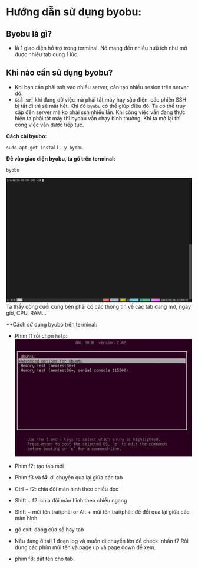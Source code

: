 # Hướng dẫn sử dụng byobu:

## Byobu là gì?
- là 1 giao diện hỗ trợ trong terminal. Nó mang đến nhiều hưũ ích như mở được nhiều tab cùng 1 lúc.

## Khi nào cần sử dụng byobu?
- Khi bạn cần phải ssh vào nhiều server, cần tạo nhiều sesion trên server đó.
- `Giả sử:` khi đang dở việc mà phải tắt máy hay sập điện, các phiên SSH bị tắt đi thì sẽ mất hết. Khi đó `byobu` có thể giúp điều đó. Ta có thể truy cập đến server mà ko phải ssh nhiều lần. Khi công việc vẫn đang thực hiện ta phải tắt máy thì byobu vẫn chạy bình thường. Khi ta mở lại thì công việc vẫn được tiếp tục.

**Cách cài byubo:**
```
sudo apt-get install -y byobu
```

**Để vào giao diện byobu, ta gõ trên terminal:**
```
byobu
```
![alt text](img/byobu.png)
Ta thấy dòng cuối cùng bên phải có các thông tin về các tab đang mở, ngày giờ, CPU, RAM…

**Cách sử dụng byubo trên terminal:

- Phím f1 rồi chọn `help`:
![alt text](/Linux/img/fsck1.png)

- Phím f2: tạo tab mới 

- Phím f3 và f4: di chuyển qua lại giữa các tab

- Ctrl + f2: chia đôi màn hình theo chiều dọc

- Shift + f2: chia đôi màn hình theo chiều ngang

- Shift + mũi tên trái/phải or Alt + mũi tên trái/phải: để đổi qua lại giữa các màn hình

- gõ exit: đóng cửa sổ  hay tab

- Nếu đang ở tail 1 đoạn log và muốn di chuyển lên để check: nhấn f7 Rồi dùng các phím mũi tên và page up và page down để xem.

- phím f8: đặt tên cho tab
